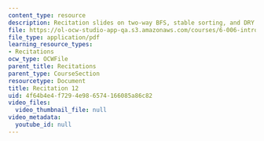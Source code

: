 ```yaml
---
content_type: resource
description: Recitation slides on two-way BFS, stable sorting, and DRY.
file: https://ol-ocw-studio-app-qa.s3.amazonaws.com/courses/6-006-introduction-to-algorithms-spring-2008/4f64b4e4f7294e986574166085a86c82_recitation12.pdf
file_type: application/pdf
learning_resource_types:
- Recitations
ocw_type: OCWFile
parent_title: Recitations
parent_type: CourseSection
resourcetype: Document
title: Recitation 12
uid: 4f64b4e4-f729-4e98-6574-166085a86c82
video_files:
  video_thumbnail_file: null
video_metadata:
  youtube_id: null
---
```


